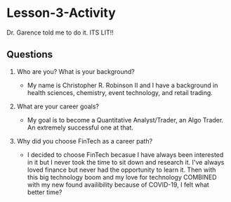 # Lesson-3-Activity
Dr. Garence told me to do it. ITS LIT!!
## Questions 
1. Who are you? What is your background?

   - My name is Christopher R. Robinson II and I have a background in health sciences, chemistry, event technology, and retail trading. 


2. What are your career goals?
   - My goal is to become a Quantitative Analyst/Trader, an Algo Trader. An extremely successful one at that. 


3. Why did you choose FinTech as a career path?

   - I decided to choose FinTech becasue I have always been interested in it but I never took the time to sit down and research it. I've always loved finance but never had the opportunity to learn it. Then with this big technology boom and my love for technology COMBINED with my new found availibility because of COVID-19, I felt what better time? 